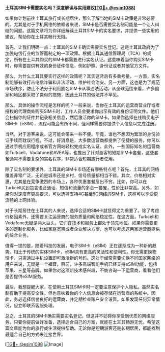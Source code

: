 **土耳其SIM卡需要实名吗？深度解读与实用建议[[TG💪+ @esim1088](https://t.me/s/esim1088)]**

如果你计划前往土耳其旅行或长期居住，那么了解当地的SIM卡政策是非常必要的。尤其是对于手机网络的依赖者来说，SIM卡是否需要实名制可能是一个让人纠结的问题。这篇文章将为你详细解读土耳其SIM卡的实名要求，并提供一些实用的建议，帮助你在土耳其畅行无阻。

首先，让我们明确一点：土耳其的SIM卡确实需要实名登记。这是土耳其政府为了加强电信行业的监管而制定的一项政策。根据土耳其通信管理局（TCA）的规定，所有在土耳其购买的SIM卡都需要进行实名认证。这意味着当你购买SIM卡时，你需要提供有效的身份证件信息，例如护照、身份证或者其他官方文件。

那么，为什么土耳其要实行这样的政策呢？其实这背后有多重考量。一方面，实名制能够有效打击电信诈骗和非法活动，维护社会治安。另一方面，这也是为了规范市场秩序，防止不法分子利用匿名SIM卡从事违法活动。从全球范围来看，许多国家和地区都采取了类似的措施，因此土耳其的做法并不罕见。

那么，具体的操作流程是怎样的呢？一般来说，当你在土耳其的运营商营业厅或者授权的代理商处购买SIM卡时，工作人员会要求你出示有效的身份证明文件。他们会扫描你的证件并记录相关信息，然后激活你的SIM卡。如果你选择在线购买电子SIM卡（eSIM），流程可能会有所不同，但同样需要你提供个人信息以完成注册。

当然，对于游客来说，这可能会带来一些不便。毕竟，谁也不想因为繁琐的身份验证手续而耽误行程。不过，好消息是，大多数运营商都提供了便捷的服务，你可以通过手机应用程序或者官方网站轻松完成实名认证。此外，一些国际知名的运营商如Turkcell、Vodafone和AVEA等，也推出了针对游客的短期SIM卡套餐，这些套餐通常不需要复杂的实名程序，非常适合短期旅行者使用。

除了实名制的要求外，土耳其的SIM卡市场还有哪些特点呢？首先，土耳其的网络覆盖非常广泛，无论是城市还是乡村，信号质量都相当不错。其次，价格相对实惠，尤其是在竞争激烈的市场上，各种优惠套餐层出不穷。比如，你可以在Turkcell买到包含语音通话、短信和流量的多合一套餐，性价比非常高。另外，如果你对速度有更高要求，可以选择支持4G甚至5G网络的SIM卡，这样可以享受更流畅的上网体验。

对于长期居住在土耳其的人来说，选择合适的SIM卡就显得尤为重要了。除了考虑价格因素外，还需要关注运营商的服务质量和网络稳定性。在这方面，Turkcell和Vodafone无疑是两大巨头，它们在技术和服务上都处于领先地位。如果你需要更多的定制化服务，比如家庭宽带或者企业解决方案，也可以考虑这两家运营商提供的综合业务。

值得一提的是，随着科技的发展，电子SIM卡（eSIM）正在逐渐成为一种新的趋势。相比于传统的实体SIM卡，eSIM具有更高的灵活性和便利性。你无需更换物理卡，只需通过手机设置即可激活新的号码。这对于经常需要切换不同国家网络的用户来说，无疑是一个福音。目前，许多高端智能手机已经支持eSIM功能，包括苹果、三星等品牌。如果你对这项新技术感兴趣，不妨咨询一下运营商，看看他们是否提供eSIM服务。

最后，我想提醒大家，在使用土耳其SIM卡时一定要注意保护个人隐私。虽然实名制有助于提高安全性，但也意味着你的个人信息会被存储在运营商的系统中。因此，务必选择信誉良好的运营商，并定期检查账户安全设置。如果发现任何异常情况，应立即联系客服处理。

总之，土耳其的SIM卡确实需要实名登记，但这并不妨碍你享受到优质的网络服务。只要你提前做好准备，选择适合自己的方案，就能在土耳其畅游无忧。希望这篇文章能为你的旅行或生活提供帮助。无论你是短期游客还是长期居民，都能找到最适合自己的方式来连接世界。

[[TG💪+ @esim1088](https://t.me/s/esim1088) ![Image](https://i.postimg.cc/4NQfJmqS/Snipaste-2025-05-13-00-14-12.png)]